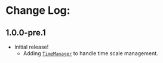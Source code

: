# Change Log:

## 1.0.0-pre.1

- Initial release!
    - Adding [`TimeManager`](/Runtime/TimeManager.cs) to handle time scale management.